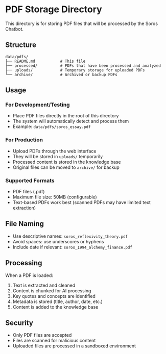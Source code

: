 # PDF Storage Directory

This directory is for storing PDF files that will be processed by the Soros Chatbot.

## Structure

```
data/pdfs/
├── README.md           # This file
├── processed/          # PDFs that have been processed and analyzed
├── uploads/            # Temporary storage for uploaded PDFs
└── archive/            # Archived or backup PDFs
```

## Usage

### For Development/Testing
- Place PDF files directly in the root of this directory
- The system will automatically detect and process them
- Example: `data/pdfs/soros_essay.pdf`

### For Production
- Upload PDFs through the web interface
- They will be stored in `uploads/` temporarily
- Processed content is stored in the knowledge base
- Original files can be moved to `archive/` for backup

### Supported Formats
- PDF files (.pdf)
- Maximum file size: 50MB (configurable)
- Text-based PDFs work best (scanned PDFs may have limited text extraction)

## File Naming
- Use descriptive names: `soros_reflexivity_theory.pdf`
- Avoid spaces: use underscores or hyphens
- Include date if relevant: `soros_1994_alchemy_finance.pdf`

## Processing
When a PDF is loaded:
1. Text is extracted and cleaned
2. Content is chunked for AI processing
3. Key quotes and concepts are identified
4. Metadata is stored (title, author, date, etc.)
5. Content is added to the knowledge base

## Security
- Only PDF files are accepted
- Files are scanned for malicious content
- Uploaded files are processed in a sandboxed environment 